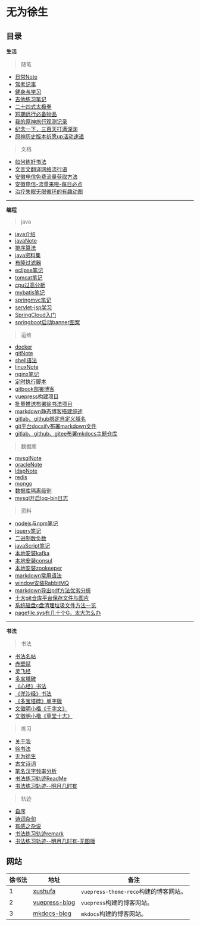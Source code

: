# 无为徐生

## 目录

**生活**

> 随笔

  - [日常Note]( https://gitcode.net/xu180/document/-/blob/master/article/随笔/日常Note.md )
  - [驾考记事]( https://gitcode.net/xu180/document/-/blob/master/article/随笔/驾考记事.md )
  - [健身与学习]( https://gitcode.net/xu180/document/-/blob/master/article/随笔/健身与学习.md )
  - [吉他练习笔记]( https://gitcode.net/xu180/document/-/blob/master/article/随笔/吉他练习笔记.md )
  - [二十四式太极拳]( https://gitcode.net/xu180/document/-/blob/master/article/随笔/二十四式太极拳.md )
  - [短期远行必备物品]( https://gitcode.net/xu180/document/-/blob/master/article/随笔/短期远行必备物品.md )
  - [我的原神旅行观测记录]( https://gitcode.net/xu180/document/-/blob/master/article/%E9%9A%8F%E7%AC%94/%E6%88%91%E7%9A%84%E5%8E%9F%E7%A5%9E%E6%97%85%E8%A1%8C%E8%A7%82%E6%B5%8B%E8%AE%B0%E5%BD%95.md )
  - [纪念一下，三百天打满深渊]( https://gitcode.net/xu180/document/-/blob/master/article/%E9%9A%8F%E7%AC%94/纪念一下，三百天打满深渊.md )
  - [原神历史版本祈愿up活动速递]( https://gitcode.net/xu180/document/-/blob/master/article/%E9%9A%8F%E7%AC%94/原神历史版本祈愿up活动速递.md )

> 文档

  - [如何练好书法]( https://gitcode.net/xu180/document/-/blob/master/article/文档/如何练好书法.md )
  - [文言文翻译网络流行语]( https://gitcode.net/xu180/document/-/blob/master/article/文档/文言文翻译网络流行语.md )
  - [安徽电信免费流量获取方法]( https://gitcode.net/xu180/document/-/blob/master/article/文档/安徽电信免费流量获取方法.md )
  - [安徽电信-流量来啦-每日必点]( https://gitcode.net/xu180/document/-/blob/master/article/文档/安徽电信-流量来啦-每日必点.md )
  - [治疗失眠无限循环的有趣动图]( https://gitcode.net/xu180/document/-/blob/master/article/文档/治疗失眠无限循环的有趣动图.md )
  
---

**编程** 

> java

  - [java介绍]( https://gitlab.com/xuyq123/mynotes/-/blob/master/java/java介绍.md )
  - [javaNote]( https://gitlab.com/xuyq123/mynotes/-/blob/master/java/javaNote.md )
  - [排序算法]( https://gitlab.com/xuyq123/mynotes/-/blob/master/java/排序算法.md )
  - [java资料集]( https://gitlab.com/xuyq123/mynotes/-/blob/master/java/java资料集.md )
  - [布隆过滤器]( https://gitlab.com/xuyq123/mynotes/-/blob/master/java/布隆过滤器.md )
  - [eclipse笔记]( https://gitlab.com/xuyq123/mynotes/-/blob/master/java/eclipse笔记.md )
  - [tomcat笔记]( https://gitlab.com/xuyq123/mynotes/-/blob/master/java/tomcat笔记.md )
  - [cpu过高分析]( https://gitlab.com/xuyq123/mynotes/-/blob/master/java/cpu过高分析.md )
  - [mybatis笔记]( https://gitlab.com/xuyq123/mynotes/-/blob/master/java/mybatis笔记.md )
  - [springmvc笔记]( https://gitlab.com/xuyq123/mynotes/-/blob/master/java/springmvc笔记.md )
  - [servlet-jsp学习]( https://gitlab.com/xuyq123/mynotes/-/blob/master/java/servlet-jsp学习.md )
  - [SpringCloud入门]( https://gitlab.com/xuyq123/mynotes/-/blob/master/java/SpringCloud入门.md )
  - [springboot启动banner图案]( https://gitlab.com/xuyq123/mynotes/-/blob/master/java/springboot启动banner图案.md )
  
> 运维

  - [docker]( https://gitlab.com/xuyq123/mynotes/-/blob/master/运维/docker.md )
  - [gitNote]( https://gitlab.com/xuyq123/mynotes/-/blob/master/运维/gitNote.md )
  - [shell语法]( https://gitlab.com/xuyq123/mynotes/-/blob/master/运维/shell语法.md )
  - [linuxNote]( https://gitlab.com/xuyq123/mynotes/-/blob/master/运维/linuxNote-x.md )
  - [nginx笔记]( https://gitlab.com/xuyq123/mynotes/-/blob/master/运维/nginx笔记.md )
  - [定时执行脚本]( https://gitlab.com/xuyq123/mynotes/-/blob/master/运维/定时执行脚本.md )
  - [gitbook部署博客]( https://gitlab.com/xuyq123/mynotes/-/blob/master/运维/gitbook部署博客.md )
  - [vuepress构建项目]( https://gitlab.com/xuyq123/mynotes/-/blob/master/运维/vuepress构建项目.md )
  - [批量推送布署徐书法项目]( https://gitlab.com/xuyq123/mynotes/-/blob/master/运维/批量推送布署徐书法项目.md )
  - [markdown静态博客搭建综述]( https://gitlab.com/xuyq123/mynotes/-/blob/master/运维/markdown静态博客搭建综述.md )
  - [gitlab、github绑定自定义域名]( https://gitlab.com/xuyq123/mynotes/-/blob/master/运维/gitlab、github绑定自定义域名.md )
  - [git平台docsify布署markdown文件]( https://gitlab.com/xuyq123/mynotes/-/blob/master/运维/git平台docsify布署markdown文件.md )
  - [gitlab、github、gitee布署mkdocs主题仓库]( https://gitlab.com/xuyq123/mynotes/-/blob/master/运维/gitlab、github、gitee布署mkdocs主题仓库.md )
  
> 数据库

  - [mysqlNote]( https://gitlab.com/xuyq123/mynotes/-/blob/master/数据库/mysqlNote.md )
  - [oracleNote]( https://gitlab.com/xuyq123/mynotes/-/blob/master/数据库/oracleNote.md )
  - [ldapNote]( https://gitlab.com/xuyq123/mynotes/-/blob/master/数据库/ldapNote.md )
  - [redis]( https://gitlab.com/xuyq123/mynotes/-/blob/master/数据库/redis.md )
  - [mongo]( https://gitlab.com/xuyq123/mynotes/-/blob/master/数据库/mongo.md )
  - [数据库隔离级别]( https://gitlab.com/xuyq123/mynotes/-/blob/master/数据库/数据库隔离级别.md )
  - [mysql开启log-bin日志]( https://gitlab.com/xuyq123/mynotes/-/blob/master/数据库/mysql开启log-bin日志.md ) 
  
> 资料

  - [nodejs与npm笔记]( https://gitlab.com/xuyq123/mynotes/-/blob/master/资料/nodejs与npm笔记.md )
  - [jquery笔记]( https://gitlab.com/xuyq123/mynotes/-/blob/master/资料/jquery笔记.md )
  - [二进制数负数]( https://gitlab.com/xuyq123/mynotes/-/blob/master/资料/二进制数负数.md )
  - [javaScript笔记]( https://gitlab.com/xuyq123/mynotes/-/blob/master/资料/javaScript笔记.md )
  - [本地安装kafka]( https://gitlab.com/xuyq123/mynotes/-/blob/master/资料/本地安装kafka.md )
  - [本地安装consul]( https://gitlab.com/xuyq123/mynotes/-/blob/master/资料/本地安装consul.md )
  - [本地安装zookeeper]( https://gitlab.com/xuyq123/mynotes/-/blob/master/资料/本地安装zookeeper.md )
  - [markdown常用语法]( https://gitlab.com/xuyq123/mynotes/-/blob/master/资料/markdown常用语法.md )
  - [window安装RabbitMQ]( https://gitlab.com/xuyq123/mynotes/-/blob/master/资料/window安装RabbitMQ.md )
  - [markdown导出pdf方法优劣分析]( https://gitlab.com/xuyq123/mynotes/-/blob/master/资料/markdown导出pdf方法优劣分析.md )
  - [十大git仓库平台保存文件与图片]( https://gitlab.com/xuyq123/mynotes/-/blob/master/资料/十大git仓库平台保存文件与图片.md )
  - [系统磁盘c盘清理垃圾文件方法一览]( https://gitlab.com/xuyq123/mynotes/-/blob/master/资料/系统磁盘c盘清理垃圾文件方法一览.md )
  - [pagefile.sys有几十个G，太大怎么办]( https://gitlab.com/xuyq123/mynotes/-/blob/master/资料/pagefile.sys有几十个G，太大怎么办.md )

---

**书法**

> 书法

  - [书法名帖]( https://gitcode.net/xu180/document/-/blob/master/article/calligraphy_artwork/书法名帖.md ) 
  - [赤壁赋]( https://gitcode.net/xu180/document/-/blob/master/article/calligraphy_artwork/赤壁赋.md )
  - [灵飞经]( https://gitcode.net/xu180/document/-/blob/master/article/calligraphy_artwork/灵飞经.md )
  - [多宝塔碑]( https://gitcode.net/xu180/document/-/blob/master/article/calligraphy_artwork/多宝塔碑.md )
  - [《心经》书法]( https://gitcode.net/xu180/document/-/blob/master/article/calligraphy_artwork/《心经》书法.md )
  - [《兜沙经》书法]( https://gitcode.net/xu180/document/-/blob/master/article/calligraphy_artwork/《兜沙经》书法.md ) 
  - [《多宝塔碑》单字版]( https://gitcode.net/xu180/document/-/blob/master/article/calligraphy_artwork/《多宝塔碑》单字版.md ) 
  - [文徵明小楷《千字文》]( https://gitcode.net/xu180/document/-/blob/master/article/calligraphy_artwork/文徵明小楷《千字文》.md )
  - [文徵明小楷《草堂十志》]( https://gitcode.net/xu180/document/-/blob/master/article/calligraphy_artwork/文徵明小楷《草堂十志》.md )
  
> 练习

  - [关于我]( https://github.com/scott180/calligraphy/blob/master/关于我.md ) 
  - [徐书法]( https://github.com/scott180/calligraphy/blob/master/徐书法.md ) 
  - [无为徐生]( https://github.com/scott180/calligraphy/blob/master/无为徐生.md )
  - [古文诗词]( https://github.com/scott180/calligraphy/blob/master/古文诗词.md ) 
  - [笔名汉字频率分析]( https://github.com/scott180/calligraphy/blob/master/笔名汉字频率分析.md )
  - [书法练习轨迹ReadMe]( https://github.com/scott180/calligraphy/blob/master/README.md )
  - [书法练习轨迹--明月几时有]( https://github.com/scott180/calligraphy/blob/master/书法练习轨迹--明月几时有.md )
  
> 轨迹

  - [自序]( https://gitlab.com/xuyq123/calligraphy/-/blob/master/书法字帖/轨迹/自序.md ) 
  - [诗词杂句]( https://gitlab.com/xuyq123/calligraphy/-/blob/master/书法字帖/轨迹/诗词杂句.md ) 
  - [有感之杂说]( https://gitlab.com/xuyq123/calligraphy/-/blob/master/书法字帖/轨迹/有感之杂说.md )
  - [书法练习轨迹remark]( https://gitlab.com/xuyq123/calligraphy/-/blob/master/书法字帖/轨迹/书法练习轨迹remark.md )
  - [书法练习轨迹--明月几时有-无图版]( https://gitlab.com/xuyq123/calligraphy/-/blob/master/书法字帖/轨迹/书法练习轨迹--明月几时有-无图版.md )

  
## 网站

| 徐书法 | 地址        |  备注          |
| -----  | ----------- |  ------------- |
| 1      | [xushufa]( https://xushufa.cn )                  	    | `vuepress-theme-reco`构建的博客网站。|
| 2      | [vuepress-blog]( https://vuepress-blog.xushufa.cn )  	| `vuepress`构建的博客网站。           |
| 3      | [mkdocs-blog]( https://xuyq123.gitlab.io/mkdocs-blog )   | `mkdocs`构建的博客网站。             |


